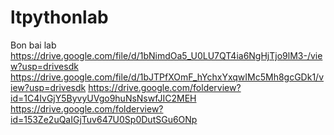 # ltpythonlab
Bon bai lab
https://drive.google.com/file/d/1bNimdOa5_U0LU7QT4ia6NgHjTjo9lM3-/view?usp=drivesdk
https://drive.google.com/file/d/1bJTPfXOmF_hYchxYxqwIMc5Mh8gcGDk1/view?usp=drivesdk
https://drive.google.com/folderview?id=1C4IvGjY5ByvyUVgo9huNsNswfJIC2MEH
https://drive.google.com/folderview?id=153Ze2uQaIGjTuv647U0Sp0DutSGu6ONp
